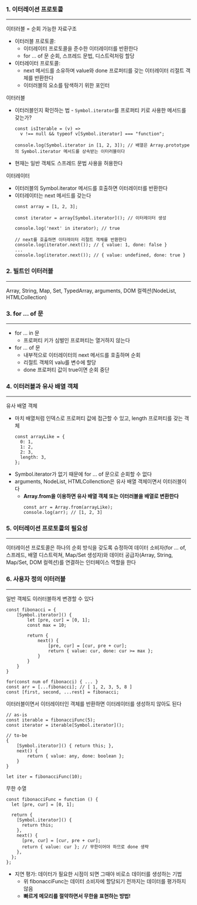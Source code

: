 ### 1. 이터레이션 프로토콜

---

이터러블 = 순회 가능한 자료구조

- 이터러블 프로토콜:
  - 이터레이터 프로토콜을 준수한 이터레이터를 반환한다
  - for … of 문 순회, 스프레드 문법, 디스트럭처링 할당
- 이터레이터 프로토콜:
  - next 메서드를 소유하며 value와 done 프로퍼티를 갖는 이터레이터 리절트 객체를 반환한다
  - 이터러블의 요소를 탐색하기 위한 포인터

이터러블

- 이터러블인지 확인하는 법 - `Symbol.iterator`를 프로퍼티 키로 사용한 메서드를 갖는가?
  ```tsx
  const isIterable = (v) =>
    v !== null && typeof v[Symbol.iterator] === "function";

  console.log(Symbol.iterator in [1, 2, 3]); // 배열은 Array.prototype의 Symbol.iterator 메서드를 상속받는 이터러블이다
  ```
- 현재는 일반 객체도 스프레드 문법 사용을 허용한다

이터레이터

- 이터러블의 Symbol.iterator 메서드를 호출하면 이터레이터를 반환한다
- 이터레이터는 next 메서드를 갖는다
  ```tsx
  const array = [1, 2, 3];

  const iterator = array[Symbol.iterator](); // 이터레이터 생성

  console.log('next' in iterator); // true

  // next를 호출하면 이터레이터 리절트 객체를 반환한다
  console.log(iterator.next()); // { value: 1, done: false }
  ...
  console.log(iterator.next()); // { value: undefined, done: true }
  ```

### 2. 빌트인 이터러블

---

Array, String, Map, Set, TypedArray, arguments, DOM 컬렉션(NodeList, HTMLCollection)

### 3. for … of 문

---

- for … in 문
  - 프로퍼티 키가 심벌인 프로퍼티는 열거하지 않는다
- for … of 문
  - 내부적으로 이터레이터의 next 메서드를 호출하며 순회
  - 리절트 객체의 valu를 변수에 할당
  - done 프로퍼티 값이 true이면 순회 중단

### 4. 이터러블과 유사 배열 객체

---

유사 배열 객체

- 마치 배열처럼 인덱스로 프로퍼티 값에 접근할 수 있고, length 프로퍼티를 갖는 객체
  ```tsx
  const arrayLike = {
    0: 1,
    1: 2,
    2: 3,
    length: 3,
  };
  ```
- Symbol.iterator가 없기 때문에 for … of 문으로 순회할 수 없다
- arguments, NodeList, HTMLCollenction은 유사 배열 객체이면서 이터러블이다
  - **Array.from을 이용하면 유사 배열 객체 또는 이터러블을 배열로 변환한다**
    ```tsx
    const arr = Array.from(arrayLike);
    console.log(arr); // [1, 2, 3]
    ```

### 5. 이터레이션 프로토콜의 필요성

---

이터레이션 프로토콜은 하나의 순회 방식을 갖도록 슈정하여 데이터 소비자(for … of, 스프레드, 배열 디스트럭쳐, Map/Set 생성자)와 데이터 공급자(Array, String, Map/Set, DOM 컬렉션)를 연결하는 인터페이스 역할을 한다

### 6. 사용자 정의 이터러블

---

일반 객체도 이러터블하게 변경할 수 있다

```tsx
const fibonacci = {
	[Symbol.iterator]() {
		let [pre, cur] = [0, 1];
		const max = 10;

		return {
			next() {
				[pre, cur] = [cur, pre + cur];
				return { value: cur, done: cur >= max };
			}
		}
	}
}

for(const num of fibonacci) { ... }
const arr = [...fibonacci]; // [ 1, 2, 3, 5, 8 ]
const [first, second, ...rest] = fibonacci;
```

이터러블이면서 이터레이터인 객체를 반환하면 이터레이터를 생성하지 않아도 된다

```tsx
// as-is
const iterable = fibonacciFunc(5);
const iterator = iterable[Symbol.iterator]();

// to-be
{
	[Symbol.iterator]() { return this; },
	next() {
		return { value: any, done: boolean };
	}
}

let iter = fibonacciFunc(10);
```

무한 수열

```tsx
const fibonacciFunc = function () {
  let [pre, cur] = [0, 1];

  return {
    [Symbol.iterator]() {
      return this;
    },
    next() {
      [pre, cur] = [cur, pre + cur];
      return { value: cur }; // 무한이어야 하므로 done 생략
    },
  };
};
```

- 지연 평가: 데이터가 필요한 시점이 되면 그때야 비로소 데이터를 생성하는 기법
  - 위 fibonacciFunc는 데이터 소비자에 할당되기 전까지는 데이터를 평가하지 않음
  - **빠르게 메모리를 절약하면서 무한을 표현하는 방법!**
